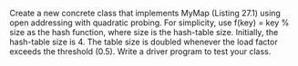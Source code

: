 
Create a new concrete class that implements MyMap (Listing 27.1) using open addressing with quadratic probing. For simplicity, use f(key) = key % size as the hash function, where size is the hash-table size. Initially, the hash-table size is 4. The table size is doubled whenever the load factor exceeds the threshold (0.5). Write a driver program to test your class.
